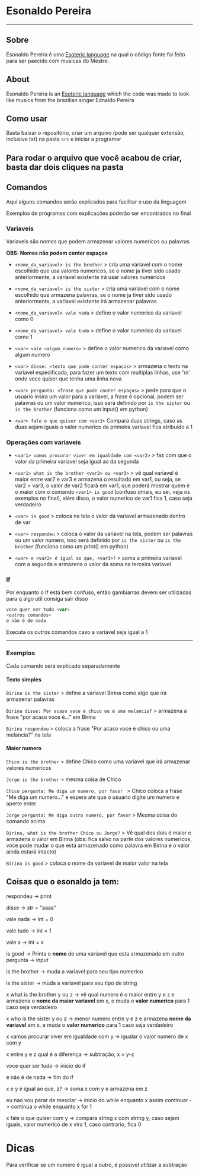 # Esonaldo Pereira

-----

## Sobre

Esonaldo Pereira é uma [Esoteric language](https://esolangs.org/wiki/Esoteric_programming_language) na qual o código fonte foi feito para ser paecido com musicas do Mestre.

## About

Esonaldo Pereira is an [Esoteric language](https://esolangs.org/wiki/Esoteric_programming_language) which the code was made to look like musics from the brazilian singer Ednaldo Pereira

## Como usar

Basta baixar o repositório, criar um arquivo (pode ser qualquer extensão, inclusive txt) na pasta `src` e iniciar a programar

Para rodar o arquivo que você acabou de criar, basta dar dois cliques na pasta
-----

## Comandos

Aqui alguns comandos serão explicados para facilitar o uso da linguagem

Exemplos de programas com explicações poderão ser encontrados no final

### Variaveis

Variaveis são nomes que podem armazenar valores numericos ou palavras

**OBS: Nomes não podem conter espaços**

- `<nome_da_variavel> is the brother` > cria uma variavel com o nome escolhido que usa valores numericos, se o nome ja tiver sido usado anteriormente, a variavel existente irá usar valores numéricos

- `<nome_da_variavel> is the sister` > cria uma variavel com o nome escolhido que armazena palavras, se o nome ja tiver sido usado anteriormente, a variavel existente irá armazenar palavras

- `<nome_da_variavel> vale nada` > define o valor numerico da variavel como 0

- `<nome_da_variavel> vale tudo` > define o valor numerico da variavel como 1

- `<var> vale <algum_numero>` > define o valor numerico da variavel como algum numero

- `<var> disse: <texto que pode conter espaços>` > armazena o texto na variavel especificada, para fazer um texto com multiplas linhas, use '\n' onde voce quiser que tenha uma linha nova

- `<var> pergunta: <frase que pode conter espaços>` > pede para que o usuario insira um valor para a variavel, a frase é opcional, podem ser palavras ou um valor numerico, isso será definido por `is the sister` ou `is the brother` (funciona como um input() em python)

- `<var> fale o que quiser com <var2>` Compara duas strings, caso as duas sejam iguais o valor numerico da primeira variavel fica atribuido a 1

### Operações com variaveis

- `<var1> vamos procurar viver em igualdade com <var2>` > faz com que o valor da primeira variavel seja igual ao da segunda

- `<var1> what is the brother <var2> ou <var3>` > vê qual variavel é maior entre var2 e var3 e armazena o resultado em var1, ou seja, se var2 > var3, o valor de var2 ficará em var1, que poderá mostrar quem é o maior com o comando `<var1> is good` (confuso dmais, eu sei, veja os exemplos no final), além disso, o valor numerico de var1 fica 1, caso seja verdadeiro

- `<var> is good` > coloca na tela o valor da variavel armazenado dentro de var

- `<var> respondeu` > coloca o valor da variavel na tela, podem ser palavras ou um valor numero, isso será definido por `is the sister` ou `is the brother` (funciona como um print() em python)

- `<var> e <var2> é igual ao que, <var3>?` > soma a primeira variavel com a segunda e armazena o valor da soma na terceira variavel

### If

Por enquanto o If está bem confuso, então gambiarras devem ser utilizadas para q algo util consiga sair disso

```javascript
voce quer ser tudo <var>
<outros comandos>
e não é de nada
``` 

Executa os outros comandos caso a variavel seja igual a 1

------

### Exemplos

Cada comando será explicado separadamente

#### Texto simples

`Birina is the sister` > define a variavel Birina como algo que irá armazenar palavras

`Birina disse: Por acaso voce é chico ou é uma melancia?` > armazena a frase "por acaso voce é..." em Birina

`Birina respondeu` > coloca a frase "Por acaso voce é chico ou uma melancia?" na tela

#### Maior numero

`Chico is the brother` > define Chico como uma variavel que irá armazenar valores numericos

`Jorge is the brother` > mesma coisa de Chico

`Chico pergunta: Me diga um numero, por favor ` > Chico coloca a frase "Me diga um numero..." e espera ate que o usuario digite um numero e aperte enter

`Jorge pergunta: Me diga outro numero, por favor` > Mesma coisa do comando acima

`Birina, what is the brother Chico ou Jorge?` > Vê qual dos dois é maior e armazena o valor em Birina (obs: fica salvo na parte dos valores numericos, voce pode mudar o que está armazenado como palavra em Birina e o valor ainda estará intacto)

`Birina is good` > coloca o nome da variavel de maior valor na tela



## Coisas que o esonaldo ja tem:

respondeu -> print

disse -> str = "aaaa"

vale nada -> int = 0

vale tudo -> int  = 1

vale x -> int = x

is good -> Printa o **nome** de uma variavel que esta armazenada em outro
pergunta -> input

is the brother -> muda a variavel para seu tipo numerico

is the sister -> muda a variavel para seu tipo de string

x what is the brother y ou z -> vê qual numero é o maior entre y e z e armazena o **nome da maior variavel** em x, e muda o **valor numerico** para 1 caso seja verdadeiro

x who is the sister y ou z -> menor numero entre y e z e armazena **nome da variavel** em x, e muda o **valor numerico** para 1 caso seja verdadeiro

x vamos procurar viver em igualdade com y -> igualar o valor numero de x com y

x entre y e z qual é a diferença -> subtração, x = y-z

voce quer ser tudo -> inicio do if

e não é de nada -> fim do if

x e y é igual ao que, z? -> soma x com y e armazena em z

eu nao vou parar de mesclar -> inicio do while
enquanto x assim continuar -> continua o while enquanto x for 1

x fale o que quiser com y -> compara string x com string y, caso sejam iguais, valor numerico de x vira 1, caso contrario, fica 0

# Dicas

Para verificar se um numero é igual a outro, é possivel utilizar a subtração
